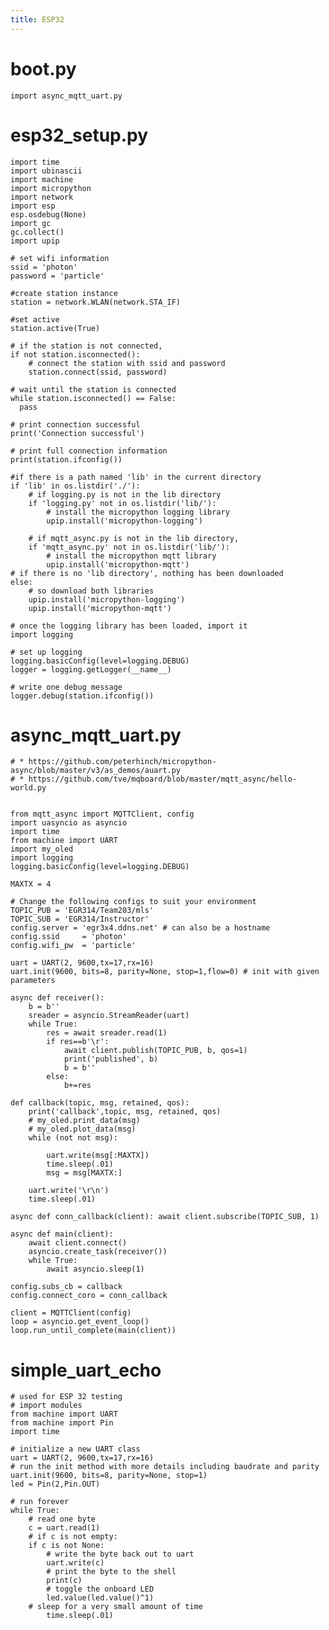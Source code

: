 ```yaml
---
title: ESP32
---
```



# boot.py
```import async_mqtt_uart.py```

# esp32_setup.py
```import os
import time
import ubinascii
import machine
import micropython
import network
import esp
esp.osdebug(None)
import gc
gc.collect()
import upip

# set wifi information
ssid = 'photon'
password = 'particle' 

#create station instance
station = network.WLAN(network.STA_IF)

#set active
station.active(True)

# if the station is not connected,
if not station.isconnected():
    # connect the station with ssid and password
    station.connect(ssid, password)

# wait until the station is connected
while station.isconnected() == False:
  pass

# print connection successful
print('Connection successful')

# print full connection information 
print(station.ifconfig())

#if there is a path named 'lib' in the current directory
if 'lib' in os.listdir('./'):
    # if logging.py is not in the lib directory
    if 'logging.py' not in os.listdir('lib/'):
    	# install the micropython logging library
        upip.install('micropython-logging')

    # if mqtt_async.py is not in the lib directory,
    if 'mqtt_async.py' not in os.listdir('lib/'):
    	# install the micropython mqtt library
        upip.install('micropython-mqtt')
# if there is no 'lib directory', nothing has been downloaded
else:
    # so download both libraries
    upip.install('micropython-logging')
    upip.install('micropython-mqtt')

# once the logging library has been loaded, import it
import logging

# set up logging
logging.basicConfig(level=logging.DEBUG)
logger = logging.getLogger(__name__)

# write one debug message
logger.debug(station.ifconfig())
```

# async_mqtt_uart.py

```# Derived from: 
# * https://github.com/peterhinch/micropython-async/blob/master/v3/as_demos/auart.py
# * https://github.com/tve/mqboard/blob/master/mqtt_async/hello-world.py


from mqtt_async import MQTTClient, config
import uasyncio as asyncio
import time
from machine import UART
import my_oled
import logging
logging.basicConfig(level=logging.DEBUG)

MAXTX = 4

# Change the following configs to suit your environment
TOPIC_PUB = 'EGR314/Team203/mls'
TOPIC_SUB = 'EGR314/Instructor'
config.server = 'egr3x4.ddns.net' # can also be a hostname
config.ssid     = 'photon'
config.wifi_pw  = 'particle'

uart = UART(2, 9600,tx=17,rx=16)
uart.init(9600, bits=8, parity=None, stop=1,flow=0) # init with given parameters

async def receiver():
    b = b''
    sreader = asyncio.StreamReader(uart)
    while True:
        res = await sreader.read(1)
        if res==b'\r':
            await client.publish(TOPIC_PUB, b, qos=1)
            print('published', b)
            b = b''
        else:
            b+=res

def callback(topic, msg, retained, qos):
    print('callback',topic, msg, retained, qos)
    # my_oled.print_data(msg)
    # my_oled.plot_data(msg)
    while (not not msg):
        
        uart.write(msg[:MAXTX])
        time.sleep(.01)
        msg = msg[MAXTX:]

    uart.write('\r\n')
    time.sleep(.01)
  
async def conn_callback(client): await client.subscribe(TOPIC_SUB, 1)

async def main(client):
    await client.connect()
    asyncio.create_task(receiver())
    while True:
        await asyncio.sleep(1)

config.subs_cb = callback
config.connect_coro = conn_callback

client = MQTTClient(config)
loop = asyncio.get_event_loop()
loop.run_until_complete(main(client))
```

# simple_uart_echo

```
# used for ESP 32 testing
# import modules
from machine import UART
from machine import Pin
import time

# initialize a new UART class
uart = UART(2, 9600,tx=17,rx=16)
# run the init method with more details including baudrate and parity
uart.init(9600, bits=8, parity=None, stop=1) 
led = Pin(2,Pin.OUT)

# run forever
while True:
    # read one byte
    c = uart.read(1)
    # if c is not empty:
    if c is not None:
        # write the byte back out to uart
        uart.write(c)
        # print the byte to the shell
        print(c)
        # toggle the onboard LED
        led.value(led.value()^1)
	# sleep for a very small amount of time
        time.sleep(.01)
```
